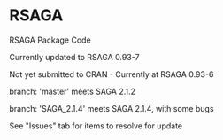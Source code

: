 RSAGA
=====

RSAGA Package Code

Currently updated to RSAGA 0.93-7

Not yet submitted to CRAN - Currently at RSAGA 0.93-6

branch: 'master'  meets SAGA 2.1.2

branch: 'SAGA_2.1.4' meets SAGA 2.1.4, with some bugs

See "Issues" tab for items to resolve for update
